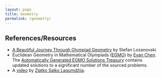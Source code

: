 ```yaml
---
layout: page
title: Geometry
permalink: /geometry/
---
```


## References/Resources

* [A Beautiful Journey Through Olympiad Geometry](https://www.olympiadgeometry.com/) by Stefan Lozanovski
* Euclidean Geometry in Mathematical Olympiads ([EGMO](https://web.evanchen.cc/geombook.html)) by [Evan Chen](https://web.evanchen.cc/). The [Automatically Generated EGMO Solutions Treasury](https://web.evanchen.cc/upload/AGEST.pdf) contains updated solutions to a significant number of the sourced problems.
* A [video](https://www.youtube.com/watch?v=jbHDT9RgwUE) by [Zlatko Salko Lagumdžija](https://www.imo-official.org/participant_r.aspx?id=25889).

